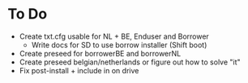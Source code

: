 To Do
======

- Create txt.cfg usable for NL + BE, Enduser and Borrower
   - Write docs for SD to use borrow installer (Shift boot)
- Create preseed for borrowerBE and borrowerNL
- Create preseed belgian/netherlands or figure out how to solve "it"
- Fix post-install + include in on drive
